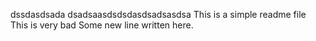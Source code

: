 dssdasdsada
dsadsaasdsdsdasdsadsasdsa
This is a simple readme file
This is very bad 
Some new line written here.
